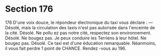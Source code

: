 # Section 176

176
D'une voix douce, le répondeur électronique du taxi vous déclare
:
— Désolé, mais la circulation des taxis n'est pas autorisée dans
l'enceinte de la cité. Désolé. Ne pollu ez pas notre cité, respectez
son environnement. Désolé. Ne bougez pas. Je peux conduire les
Terriens à leur hôtel. Ne bougez pas. Désolé.
Ce taxi est d'une éducation remarquable. Néanmoins, il vous fait
perdre  1 point de  CHANCE.  Rendez -vous au 196.